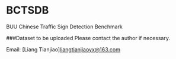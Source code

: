 # BCTSDB
BUU Chinese Traffic Sign Detection Benchmark

###Dataset to be uploaded
Please contact the author if necessary.

Email: [Liang Tianjiao]<liangtianjiaoyx@163.com>
